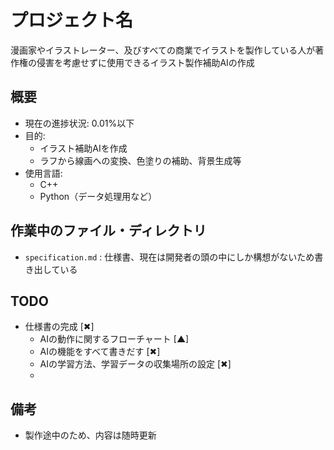 # プロジェクト名
漫画家やイラストレーター、及びすべての商業でイラストを製作している人が著作権の侵害を考慮せずに使用できるイラスト製作補助AIの作成

## 概要
- 現在の進捗状況: 0.01%以下
- 目的:
  - イラスト補助AIを作成
  - ラフから線画への変換、色塗りの補助、背景生成等
- 使用言語:
  - C++
  - Python（データ処理用など）

## 作業中のファイル・ディレクトリ
- `specification.md` : 仕様書、現在は開発者の頭の中にしか構想がないため書き出している

## TODO
- 仕様書の完成 [✖]
    - AIの動作に関するフローチャート [▲]
    - AIの機能をすべて書きだす [✖]
    - AIの学習方法、学習データの収集場所の設定 [✖]
    - 
## 備考
- 製作途中のため、内容は随時更新

